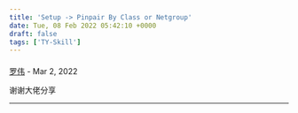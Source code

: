 ```yaml
---
title: 'Setup -> Pinpair By Class or Netgroup'
date: Tue, 08 Feb 2022 05:42:10 +0000
draft: false
tags: ['TY-Skill']
---
```



#### 
[罗伟]( "78159449@qq.com") - <time datetime="2022-03-01 15:21:23">Mar 2, 2022</time>

谢谢大佬分享
<hr />

